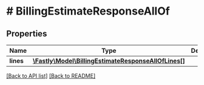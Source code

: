 # # BillingEstimateResponseAllOf

## Properties

Name | Type | Description | Notes
------------ | ------------- | ------------- | -------------
**lines** | [**\Fastly\Model\BillingEstimateResponseAllOfLines[]**](BillingEstimateResponseAllOfLines.md) |  | [optional]

[[Back to API list]](../../README.md#endpoints) [[Back to README]](../../README.md)
